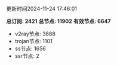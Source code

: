 更新时间2024-11-24 17:46:01

**总订阅: 2421**
**总节点: 11902**
**有效节点: 6647**
- v2ray节点: 3888
- trojan节点: 1101
- ss节点: 1656
- ssr节点: 2

